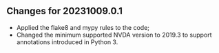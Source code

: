 ## Changes for 20231009.0.1

* Applied the flake8 and mypy rules to the code;
* Changed the minimum supported NVDA version to 2019.3 to support annotations introduced in Python 3.
